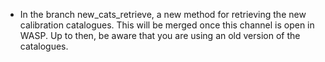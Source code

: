 - In the branch new_cats_retrieve, a new method for retrieving the new
  calibration catalogues. This will be merged once this channel is open in WASP.
  Up to then, be aware that you are using an old version of the catalogues.


